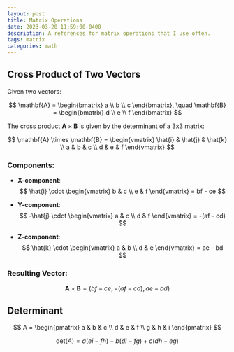 ```yaml
---
layout: post
title: Matrix Operations
date: 2023-03-20 11:59:00-0400
description: A references for matrix operations that I use often.
tags: matrix
categories: math
---
```

## Cross Product of Two Vectors

Given two vectors:

$$
\mathbf{A} = \begin{bmatrix} a \\ b \\ c \end{bmatrix}, \quad \mathbf{B} = \begin{bmatrix} d \\ e \\ f \end{bmatrix}
$$

The cross product $\mathbf{A} \times \mathbf{B}$ is given by the determinant of a 3x3 matrix:

$$
\mathbf{A} \times \mathbf{B} = \begin{vmatrix} \hat{i} & \hat{j} & \hat{k} \\ a & b & c \\ d & e & f \end{vmatrix}
$$

### Components:

- **X-component**:
  $$
  \hat{i} \cdot \begin{vmatrix} b & c \\ e & f \end{vmatrix} = bf - ce
  $$

- **Y-component**:
  $$
  -\hat{j} \cdot \begin{vmatrix} a & c \\ d & f \end{vmatrix} = -(af - cd)
  $$

- **Z-component**:
  $$
  \hat{k} \cdot \begin{vmatrix} a & b \\ d & e \end{vmatrix} = ae - bd
  $$

### Resulting Vector:

$$
\mathbf{A} \times \mathbf{B} = \left( bf - ce, -(af - cd), ae - bd \right)
$$

## Determinant

$$
A = \begin{pmatrix}
a & b & c \\
d & e & f \\
g & h & i
\end{pmatrix}
$$

$$
\text{det}(A) = a(ei - fh) - b(di - fg) + c(dh - eg)
$$
